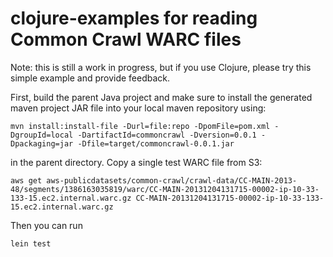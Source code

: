 # clojure-examples for reading Common Crawl WARC files

Note: this is still a work in progress, but if you use Clojure, please try this simple example and provide feedback.

First, build the parent Java project and make sure to install the generated maven project JAR file into
your local maven repository using:

````````
mvn install:install-file -Durl=file:repo -DpomFile=pom.xml -DgroupId=local -DartifactId=commoncrawl -Dversion=0.0.1 -Dpackaging=jar -Dfile=target/commoncrawl-0.0.1.jar
````````

in the parent directory. Copy a single test WARC file from S3:

````````
aws get aws-publicdatasets/common-crawl/crawl-data/CC-MAIN-2013-48/segments/1386163035819/warc/CC-MAIN-20131204131715-00002-ip-10-33-133-15.ec2.internal.warc.gz CC-MAIN-20131204131715-00002-ip-10-33-133-15.ec2.internal.warc.gz
````````

Then you can run 

````````
lein test
````````


